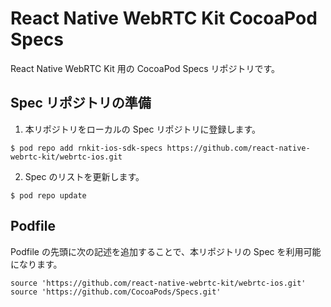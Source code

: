 # React Native WebRTC Kit CocoaPod Specs

React Native WebRTC Kit 用の CocoaPod Specs リポジトリです。

## Spec リポジトリの準備

1. 本リポジトリをローカルの Spec リポジトリに登録します。

```
$ pod repo add rnkit-ios-sdk-specs https://github.com/react-native-webrtc-kit/webrtc-ios.git
```

2. Spec のリストを更新します。

```
$ pod repo update
```

## Podfile

Podfile の先頭に次の記述を追加することで、本リポジトリの Spec を利用可能になります。

```
source 'https://github.com/react-native-webrtc-kit/webrtc-ios.git'
source 'https://github.com/CocoaPods/Specs.git'
```

